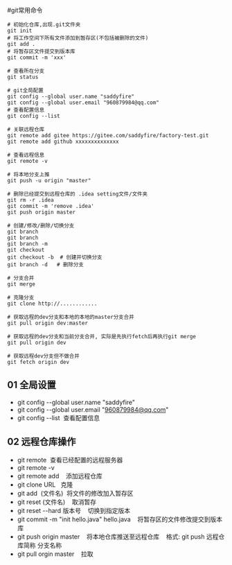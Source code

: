 #git常用命令
```shell
# 初始化仓库,出现.git文件夹
git init 
# 将工作空间下所有文件添加到暂存区(不包括被删除的文件)
git add .
# 将暂存区文件提交到版本库
git commit -m 'xxx'

# 查看所在分支
git status

# git全局配置
git config --global user.name "saddyfire"
git config --global user.email "960879984@qq.com"
# 查看配置信息
git config --list

# 关联远程仓库
git remote add gitee https://gitee.com/saddyfire/factory-test.git
git remote add github xxxxxxxxxxxxxx 

# 查看远程信息
git remote -v

# 将本地分支上推
git push -u origin "master"

# 删除已经提交到远程仓库的 .idea setting文件/文件夹
git rm -r .idea
git commit -m 'remove .idea'
git push origin master

# 创建/修改/删除/切换分支
git branch
git branch
git branch -m
git checkout
git checkout -b	 # 创建并切换分支
git branch -d	# 删除分支

# 分支合并
git merge

# 克隆分支
git clone http://............

# 获取远程的dev分支和本地的本地的master分支合并
git pull origin dev:master

# 获取远程的dev分支和当前分支合并, 实际是先执行fetch后再执行git merge
git pull origin dev

# 获取远程dev分支但不做合并
git fetch origin dev 

```



## 01 全局设置

- git config --global user.name "saddyfire"
- git config --global user.email "960879984@qq.com"
- git config --list  查看配置信息

## 02 远程仓库操作

- git remote  查看已经配置的远程服务器
- git remote -v
- git remote add    添加远程仓库
- git clone URL   克隆
- git add  (文件名)  将文件的修改加入暂存区
- git reset (文件名)    取消暂存
- git reset --hard 版本号    切换到指定版本
- git commit -m "init hello.java" hello.java    将暂存区的文件修改提交到版本库
- git push origin master    将本地仓库推送至远程仓库    格式: git push 远程仓库简称 分支名称
- git pull orgin master    拉取